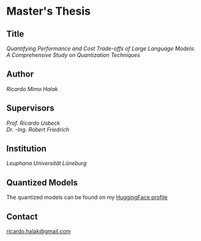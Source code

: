 # Master's Thesis

## Title
*Quantifying Performance and Cost Trade-offs of Large Language Models: A Comprehensive Study on Quantization Techniques*

## Author
*Ricardo Mimo Halak*

## Supervisors
*Prof. Ricardo Usbeck* <br>
*Dr. -Ing. Robert Friedrich*

## Institution
*Leuphana Universität Lüneburg*

## Quantized Models
The quantized models can be found on my [HuggingFace profile](huggingface.co/RMHalak)

## Contact
ricardo.halak@gmail.com
